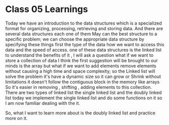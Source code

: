 # Class 05 Learnings

Today we have an introduction to the data structures which is a specialized format for organizing, processing, retrieving and storing data. And there are several data structures each one of them May can the best structure to a specific problem; we can choose the appropriate data structure by specifying these things first the type of the data how we want to access this data and the speed of access. one of these data structures is the linked list to understand the benefits of it , I will ask a question what if we want to store a collection of data I think the first suggestion will be brought to our minds is the array but what if we want to add elements remove elements without causing a high time and space complexity; so the Linked list will solve the problem it's have a dynamic size so it can grow or Shrink without limitations it doesn't follow the contiguous block in the memory like arrays So it's easier in removing , shifting , adding elements to this collection. There are two types of linked list the single linked list and the doubly linked list today we implement the single linked list and do some functions on it so I am now familiar dealing with the it.

So, what I want to learn more about is the doubly linked list and practice more on it.

